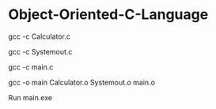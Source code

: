 # Object-Oriented-C-Language

gcc -c Calculator.c

gcc -c Systemout.c

gcc -c main.c

gcc -o main Calculator.o Systemout.o main.o

Run main.exe
